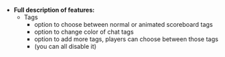   * **Full description of features:**
      - Tags
        - option to choose between normal or animated scoreboard tags
        - option to change color of chat tags 
        - option to add more tags, players can choose between those tags
        - (you can all disable it)
